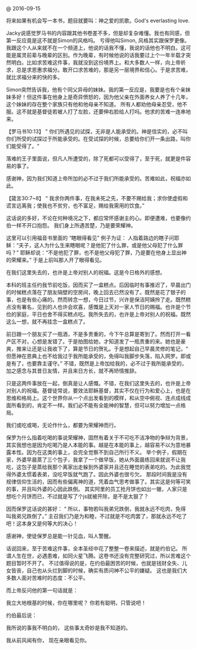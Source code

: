 @ 2016-09-15

将来如果有机会写一本书，题目就要叫：神之爱的凯歌。God's everlasting love.

Jacky说感觉罗马书的内容跟其他书卷差不多，但是却复杂难懂。我也有同感，但第一反应竟是这不就是Simon的风格吗。
亏得他叫Simon, 风格其实跟保罗更像。我跟这个人从来就不在一个频道上，他说的话我不懂，我说的话他也不明白。这可能是属灵前辈与晚辈的区别。作为晚辈，有时候他说的话我要过上个一年半载才突然明白。比如求苦难这件事，我就没到这份境界上。和大多数人一样，向上帝祈求，总是求恩惠求福分。敢开口求苦难的，那是另一层境界和信心。于是求苦难，就比求福分来的快的多。

Simon突然告诉我，他有个同父异母的妹妹。我的第一反应是，我要是也有个亲妹妹多好！但这件事在他身上是奇异愤怒的，因为他父亲在外面养女人养了十几年，这个妹妹的存在整个家族只有他和他母亲不知道。 所有人都劝他母亲忍受，他不服。这不就是基督徒若被人打了左脸，还要伸右脸给人打吗。他求的苦难一连串地来。

【罗马书10:13】
" 你们所遇见的试探，无非是人能承受的。神是信实的，必不叫你们所受的试探过于所能承受的。在受试探的时候，总要给你们开一条出路，叫你们能受得了。" 

落难的王子里面说，但凡人所遭受的，除了死都可以受得了，至于死，就更是件容易的事了。

感谢神，因为我们知道上帝所加的必不过于我们所能承受的。苦难如此，祝福亦如此。

【箴言30:7~8】
“ 我求你两件事，在我未死之先，不要不赐给我；求你使虚假和谎言远离我；使我也不贫穷，也不富足，赐给我需用的饮食。”

这话说的多好，不论在何种境况之下，都应常怀感谢主的心。即便遭难，也要像约伯一样不开口抱怨。
我们身上所遇苦楚，乃是要荣耀神。

这里可以引用福音书里面的 “瞎眼得看见” 例子为证：
人指着路边的瞎子问耶稣：“夫子，这人为什么生来瞎眼呢？是他犯了什么罪，或是他父母犯了什么罪吗？”
耶稣却说：“不是他犯了罪，也不是他父母犯了罪，乃是要在他身上显出神的荣耀来。” 于是上前叫那人开了眼得看见。

在我们这里失去的，也许是上帝对别人的祝福。这是今日格外的感想。

本科的班主任约我节前吃饭，因而买了一盒糕点。后因临时有事推迟了，早晨出门的时候糕点落在了朋友隔壁的空房间，晚上回去已然没有了。既然是花了银子的事，也是有些心痛的。然而转念一想，今日过节，兴许是保洁阿姨拎了走。既然糕点没有署名，见到的人也许会欢喜，感慨是上天对一家人节日的赐福。也许是个节俭的家庭，平日也舍不得买糕点吃。我所失去的，也许是上帝对别人的祝福。既然这么一想，就不再挂念一盒糕点了。

前日跟一个朋友买了一瓶酒，不是多贵重的，今下午总算是寄到了。然而打开一看产区不对，心想是发错了。于是拍图给她，才知道发了一瓶贵重的来。她也是豪爽，推来让还是让我收下了，算是节日的贺礼。于是想起自己早晨灵修的笔记，“ 但愿神在恩典上也不给我过于我所能承受的，免得叫我脚步失落，陷入网罗。即或是有了，也要靠主谨守。” 不错，既然是上帝加给我的，必不过于我所能承受的，加之感念与其昔日友情，并且来日方长，就不再矫情推辞。

只是这两件事放在一起，倒真是让人感慨。不错，在我们这里失去的，也许是上帝对别人的祝福。基督徒常说，要效法耶稣基督，其实不仅在行为和爱心上，也是在思维和格局上。这个世界你从一个点出发看到的模样，和从空中俯视、连点成线成面所看到的，肯定不一样。我们必不能有全能神的智慧，但可以努力增加一点格局。

我们或吃或喝，无论作什么，都要为荣耀神而行。

保罗为什么指着吃喝的事说荣耀神，固然有着关于不可吃不洁净物的争辩为背景，其实我想也是因为吃喝乃是人本能的事。越是在本能的事上，越容易不以为意地暴露本性。因为在这类的事上，会完全觉察不到自己所行不义。
举个例子，假期在家，外婆早晨蒸了三个包子，我拿了一个做早饭，她从外面晨练回来就说不让我吃，这包子是蒸给我那个离家出走躲到外婆家并且还在睡觉的表弟吃的。为此我觉得外婆太惯着表弟，没吃早饭就气跑了。因此外婆也很亏欠。
那段时间我是没有规律信仰生活的，因而有些偏离神的道，凭着血气思考做事了。其实这是何等可笑的事，并且叫外婆的心因此跌倒。
其实阿里的员工抢月饼也如出一辙，人家只是想吃个月饼而已，不过就是写了个js就被开除，是不是太狠了？

因而保罗这话说的甚好：
“ 所以，事物若叫我弟兄跌倒，我就永远不吃肉，免得叫我弟兄跌倒了。”
主召我们乃是为和睦，不过就是不吃肉罢了，那就永远不吃了吧！这本身又是何等大的决心！

感谢神，使徒保罗总是能一针见血，叫人警醒。

话说回来，至于苦难这件事，全本圣经中花了整整一卷来描述，就是约伯记。
所谓人生在世，必遇患难，如同火星飞腾。这卷书还没有完整研究过，所以苦难这个题目暂时不开了。
不过值得说的是，在约伯最困苦的时候，也就是钱财全失、儿女皆丧，自己也从头烂到脚的时候，确实有质问神不公平的嫌疑。
这也是我们大多数人面对苦难时的态度：不公平。

而上帝反问他的第一句话就是：

我立大地根基的时候，你在哪里呢？
你若有聪明，只管说吧！

约伯最后说：

我所说的事我不明白的，
这些事太奇妙是我不知道的。

我从前风闻有你，
现在亲眼看见你。
